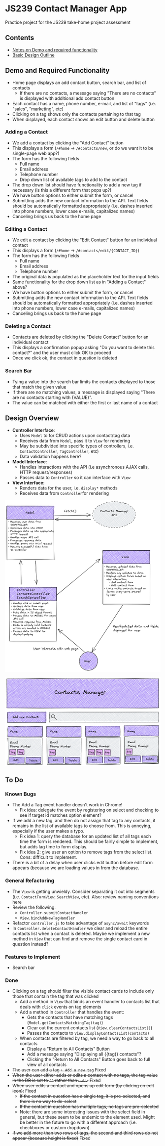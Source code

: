 # JS239 Contact Manager App

Practice project for the JS239 take-home project assessment

## Contents

- [Notes on Demo and required functionality](#demo-and-required-functionality)
- [Basic Design Outline](#design-overview)

## Demo and Required Functionality

- Home page displays an add contact button, search bar, and list of contacts
  - If there are no contacts, a message saying "There are no contacts" is displayed with additional add contact button
- Each contact has a name, phone number, e-mail, and list of "tags" (i.e. "sales", "marketing", etc)
- Clicking on a tag shows only the contacts pertaining to that tag
- When displayed, each contact shows an edit button and delete button

### Adding a Contact

- We add a contact by clicking the "Add Contact" button
- This displays a form (`/#home` -> `/#contacts/new`, or do we want it to be single-page web app?)
- The form has the following fields
  - Full name
  - Email address
  - Telephone number
  - Drop down list of available tags to add to the contact
- The drop down list should have functionality to add a new tag if necessary (is this a different form that pops up?)
- We have button options to either submit the form, or cancel
- Submitting adds the new contact information to the API. Text fields should be automatically formatted appropriately (i.e. dashes inserted into phone numbers, lower case e-mails, capitalized names)
- Canceling brings us back to the home page

### Editing a Contact

- We edit a contact by clicking the "Edit Contact" button for an individual contact
- This displays a form (`/#home` -> `/#contacts/edit/{CONTACT_ID}`)
- The form has the following fields
  - Full name
  - Email address
  - Telephone number
- The original data is populated as the placeholder text for the input fields
- Same functionality for the drop down list as in "Adding a Contact" above?
- We have button options to either submit the form, or cancel
- Submitting adds the new contact information to the API. Text fields should be automatically formatted appropriately (i.e. dashes inserted into phone numbers, lower case e-mails, capitalized names)
- Canceling brings us back to the home page

### Deleting a Contact

- Contacts are deleted by clicking the "Delete Contact" button for an individual contact
- This displays a confirmation popup asking "Do you want to delete this contact?" and the user must click OK to proceed
- Once we click ok, the contact in question is deleted

### Search Bar

- Tying a value into the search bar limits the contacts displayed to those that match the given value
- If there are no matching values, a message is displayed saying "There are no contacts starting with {VALUE}".
- The value can be matched with either the first or last name of a contact

## Design Overview

- **Controller Interface**:
  - Uses `Model` to for CRUD actions upon contact/tag data
  - Receives data from `Model`, pass it to `View` for rendering
  - May be subdivided into specific types of controllers, i.e. `ContactController`, `TagController`, etc)
  - Data validation happens here?
- **Model Interface**:
  - Handles interactions with the API (i.e asynchronous AJAX calls, HTTP request/responses)
  - Passes data to `Controller` so it can interface with `View`
- **View Interface**:
  - Renders data for the user, i.e. `display*` methods
  - Receives data from `Controller`for rendering

![Front-End Components](./resources/JS230_contacts_manager_components.excalidraw.png)

![Basic Page Design](./resources/JS230_contacts_manager_index.excalidraw.png)

## To Do

### Known Bugs

- The Add a Tag event handler doesn't work in Chrome! 
  - Fix idea: delegate the event by registering on select and checking to see if target id matches option element?
- If we add a new tag, and then do not assign that tag to any contacts, it remains in the list of available tags to choose from. This is annoying, especially if the user makes a typo.
  - Fix idea 1: query the database for an updated list of all tags each time the form is rendered. This should be fairly simple to implement, but adds lag time to form display.
  - Fix idea 2: give user an option to remove tags from the select list. Cons: difficult to implement.
- There is a bit of a delay when user clicks edit button before edit form appears (because we are loading values in from the database.

### General Refactoring

- The `View` is getting unwieldy. Consider separating it out into segments (i.e. `ContactFormView`, `SearchView`, etc). Also: review naming conventions here
- Review the following:
  - `Controller.submitContactHandler`
  - `View.bindAddNewTagHandler`
- Refactor `controller.js` to take advantage of `async/await` keywords
- In `Controller.deleteContactHandler` we clear and reload the entire contacts list when a contact is deleted. Maybe we implement a new method in `View` that can find and remove the single contact card in question instead?

### Features to Implement

- Search bar

### Done

- Clicking on a tag should filter the visible contact cards to include only those that contain the tag that was clicked
  - Add a method in `View` that binds an event handler to contacts list that deals with `click` events on tag elements
  - Add a method in `Controller` that handles the event:
    - Gets the contacts that have matching tags (`Model.getContactsMatchingTag(tag)`)
    - Clear out the current contacts list (`View.clearContactsList()`)
    - Passes the contacts to `View.displayContactsList(contacts)`
  - When contacts are filtered by tag, we need a way to go back to all contacts
    - Display a "Return to All Contacts" Button
    - Add a message saying "Displaying all {{tag}} contacts"?
    - Clicking the "Return to All Contacts" Button goes back to full view of all contacts
- ~~The user can add a tag `+ Add a new tag`~~ Fixed
- ~~When the user either adds or edits a contact with no tags, the tag value in the DB is set to `''` rather than `null`.~~ Fixed
- ~~When user edits a contact and opens up edit form (by clicking on edit icon):~~ Fixed
  - ~~If the contact in question has a single tag, it is pre-selected, and there is no way to de-select~~
  - ~~If the contact in question has multiple tags, no tags are pre-selected~~
  - Note: there are some interesting issues with the select field in general, but these seem to be endemic to the element used. Might be better in the future to go with a different approach (i.e. checkboxes or custom dropdown).
- ~~If we add more than two rows of tags, the second and third rows do not appear (because height is fixed)~~ Fixed
